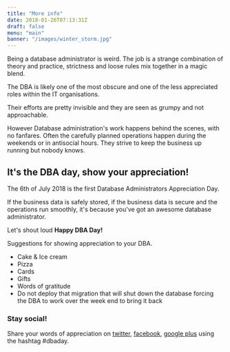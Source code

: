 ```yaml
---
title: "More info"
date: 2018-01-26T07:13:31Z
draft: false
menu: "main"
banner: "/images/winter_storm.jpg"
---
```


Being a database administrator is weird. The job is a strange combination of theory and practice, strictness and loose rules mix together in a magic blend.

The DBA is likely one of the most obscure and one of the less appreciated roles within the IT organisations.

Their efforts are pretty invisible and they are seen as grumpy and not approachable.

However Database administration's work happens behind the scenes, with no fanfares. Often the carefully planned operations happen during the weekends or in antisocial hours. They strive to keep the business up running but nobody knows.

## It's the DBA day, show your appreciation!

The 6th of July 2018 is the first Database Administrators Appreciation Day.

If the business data is safely stored, if the business data is secure and the operations run smoothly, it's because you've got an awesome database administrator.

Let's shout loud **Happy DBA Day!**

Suggestions for showing appreciation to your DBA.


* Cake & Ice cream
* Pizza
* Cards
* Gifts
* Words of gratitude
* Do not deploy that migration that will shut down the database forcing the DBA to work over the week end to bring it back

### Stay social!

Share your words of appreciation on [twitter](https://twitter.com/), [facebook](https://www.facebook.com/), [google plus](https://plus.google.com/) using the hashtag #dbaday.
